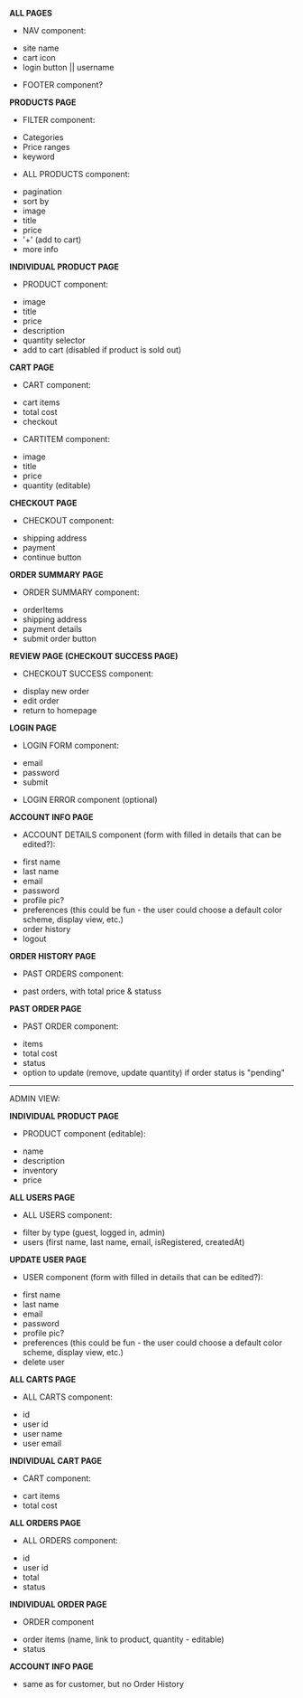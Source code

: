 **ALL PAGES**

* NAV component:
- site name
- cart icon
- login button || username

* FOOTER component?

**PRODUCTS PAGE**

* FILTER component:
- Categories
- Price ranges
- keyword

* ALL PRODUCTS component:
- pagination
- sort by
- image
- title
- price
- '+' (add to cart)
- more info

**INDIVIDUAL PRODUCT PAGE**

* PRODUCT component:
- image
- title
- price
- description
- quantity selector
- add to cart (disabled if product is sold out)

**CART PAGE**

* CART component:
- cart items
- total cost
- checkout

* CARTITEM component:
- image
- title
- price
- quantity (editable)

**CHECKOUT PAGE**

* CHECKOUT component:
- shipping address
- payment
- continue button

**ORDER SUMMARY PAGE**

* ORDER SUMMARY component:
- orderItems
- shipping address
- payment details
- submit order button

**REVIEW PAGE (CHECKOUT SUCCESS PAGE)**

* CHECKOUT SUCCESS component:
- display new order
- edit order
- return to homepage

**LOGIN PAGE**

* LOGIN FORM component:
- email
- password
- submit

* LOGIN ERROR component (optional)

**ACCOUNT INFO PAGE**

* ACCOUNT DETAILS component (form with filled in details that can be edited?):
- first name
- last name
- email
- password
- profile pic?
- preferences (this could be fun - the user could choose a default color scheme, display view, etc.)
- order history
- logout

**ORDER HISTORY PAGE**

* PAST ORDERS component:
- past orders, with total price & statuss

**PAST ORDER PAGE**

* PAST ORDER component:
- items
- total cost
- status
- option to update (remove, update quantity) if order status is "pending"

-----------

ADMIN VIEW:

**INDIVIDUAL PRODUCT PAGE**

* PRODUCT component (editable):
- name
- description
- inventory
- price

**ALL USERS PAGE**

* ALL USERS component:
- filter by type (guest, logged in, admin)
- users (first name, last name, email, isRegistered, createdAt)

**UPDATE USER PAGE**

* USER component (form with filled in details that can be edited?):
- first name
- last name
- email
- password
- profile pic?
- preferences (this could be fun - the user could choose a default color scheme, display view, etc.)
- delete user

**ALL CARTS PAGE**

* ALL CARTS component:
- id
- user id
- user name
- user email

**INDIVIDUAL CART PAGE**

* CART component:
- cart items
- total cost

**ALL ORDERS PAGE**

* ALL ORDERS component:
- id
- user id
- total
- status

**INDIVIDUAL ORDER PAGE**

* ORDER component
- order items (name, link to product, quantity - editable)
- status

**ACCOUNT INFO PAGE**

- same as for customer, but no Order History